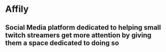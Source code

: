 # Affily

## Social Media platform dedicated to helping small twitch streamers get more attention by giving them a space dedicated to doing so

<p>
  <img <src="https://img.shields.io/website?down_color=red&down_message=down&up_color=green&up_message=up&url=https%3A%2F%2Fstatuspage.freshping.io%2F57497-Affily%2Fcheck%2F687402">
  
</p>

